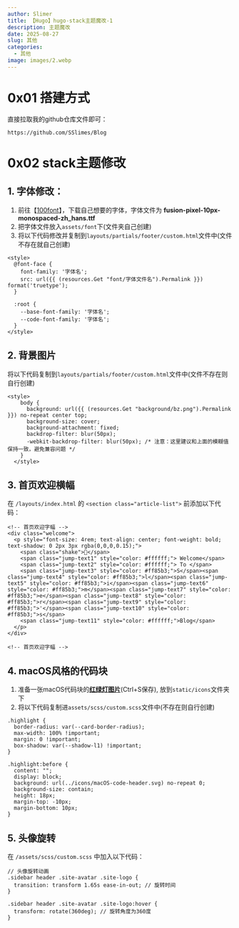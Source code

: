```yaml
---
author: Slimer
title: 【Hugo】hugo-stack主题魔改-1
description: 主题魔改
date: 2025-08-27
slug: 其他
categories:
  - 其他
image: images/2.webp
---
```


# 0x01 搭建方式
直接拉取我的github仓库文件即可：
```
https://github.com/SSlimes/Blog
```
# 0x02 stack主题修改
## 1. 字体修改：
1. 前往【[100font](https://www.100font.com/)】，下载自己想要的字体，字体文件为 **fusion-pixel-10px-monospaced-zh_hans.ttf**
2. 把字体文件放入`assets/font`下(文件夹自己创建)
3. 将以下代码修改并复制到`layouts/partials/footer/custom.html`文件中(文件不存在就自己创建)
```
<style>
  @font-face {
    font-family: '字体名';
    src: url({{ (resources.Get "font/字体文件名").Permalink }}) format('truetype');
  }

  :root {
    --base-font-family: '字体名';
    --code-font-family: '字体名';
  }
</style>
```
## 2. 背景图片
将以下代码复制到`layouts/partials/footer/custom.html`文件中(文件不存在则自行创建)
```
<style>
    body {
      background: url({{ (resources.Get "background/bz.png").Permalink }}) no-repeat center top;
      background-size: cover;
      background-attachment: fixed;
      backdrop-filter: blur(50px);
      -webkit-backdrop-filter: blur(50px); /* 注意：这里建议和上面的模糊值保持一致，避免兼容问题 */
    }
  </style>
```
## 3. 首页欢迎横幅
在 `/layouts/index.html` 的 `<section class="article-list">` 前添加以下代码：
```
<!-- 首页欢迎字幅 -->
<div class="welcome">
  <p style="font-size: 4rem; text-align: center; font-weight: bold; text-shadow: 0 2px 3px rgba(0,0,0,0.15);">
    <span class="shake">👋</span>
    <span class="jump-text1" style="color: #ffffff;"> Welcome</span>
    <span class="jump-text2" style="color: #ffffff;"> To </span>
    <span class="jump-text3" style="color: #ff85b3;">S</span><span class="jump-text4" style="color: #ff85b3;">l</span><span class="jump-text5" style="color: #ff85b3;">i</span><span class="jump-text6" style="color: #ff85b3;">m</span><span class="jump-text7" style="color: #ff85b3;">e</span><span class="jump-text8" style="color: #ff85b3;">r</span><span class="jump-text9" style="color: #ff85b3;">'</span><span class="jump-text10" style="color: #ff85b3;">s</span>
    <span class="jump-text11" style="color: #ffffff;">Blog</span>
  </p>
</div>

<!-- 首页欢迎字幅 -->
```
## 4. macOS风格的代码块
1. 准备一张macOS代码块的[**红绿灯图片**](https://letere-gzj.github.io/hugo-stack/p/hugo/custom-stack-theme/macOS-code-header.svg)(Ctrl+S保存), 放到`static/icons`文件夹下
2. 将以下代码复制进`assets/scss/custom.scss`文件中(不存在则自行创建)
```
.highlight {
  border-radius: var(--card-border-radius);
  max-width: 100% !important;
  margin: 0 !important;
  box-shadow: var(--shadow-l1) !important;
}

.highlight:before {
  content: "";
  display: block;
  background: url(../icons/macOS-code-header.svg) no-repeat 0;
  background-size: contain;
  height: 18px;
  margin-top: -10px;
  margin-bottom: 10px;
}
```
## 5. 头像旋转
在 `/assets/scss/custom.scss` 中加入以下代码：
```
// 头像旋转动画
.sidebar header .site-avatar .site-logo {
  transition: transform 1.65s ease-in-out; // 旋转时间
}

.sidebar header .site-avatar .site-logo:hover {
  transform: rotate(360deg); // 旋转角度为360度
}
```

